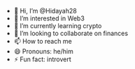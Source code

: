 - 👋 Hi, I’m @Hidayah28
- 👀 I’m interested in Web3
- 🌱 I’m currently learning crypto 
- 💞️ I’m looking to collaborate on finances 
- 📫 How to reach me 
- 😄 Pronouns: he/him 
- ⚡ Fun fact: introvert

<!---
Hidayah28/Hidayah28 is a ✨ special ✨ repository because its `README.md` (this file) appears on your GitHub profile.
You can click the Preview link to take a look at your changes.
--->
